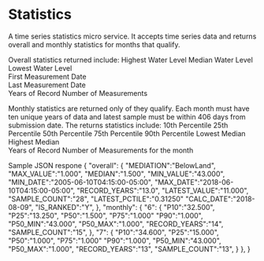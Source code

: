 # Statistics
A time series statistics micro service. It accepts time series data and returns overall and monthly statistics for months that qualify.

Overall statistics returned include:
Highest Water Level	
Median Water Level	
Lowest Water Level	
First Measurement Date	
Last Measurement Date	
Years of Record
Number of Measurements	

Monthly statistics are returned only of they qualify. Each month must have ten unique years of data and latest sample must be within 406 days from submission date. The returns statistics include:
10th Percentile	
25th Percentile	
50th Percentile	
75th Percentile	
90th Percentile	
Lowest Median	
Highest Median	
Years of Record
Number of Measurements for the month

Sample JSON respone
{
  "overall": {
    "MEDIATION":"BelowLand",
    "MAX_VALUE":"1.000",
    "MEDIAN":"1.500",
    "MIN_VALUE":"43.000",
    "MIN_DATE":"2005-06-10T04:15:00-05:00",
    "MAX_DATE":"2018-06-10T04:15:00-05:00",
    "RECORD_YEARS":"13.0",
    "LATEST_VALUE":"11.000",
    "SAMPLE_COUNT":"28",
    "LATEST_PCTILE":"0.31250"
    "CALC_DATE":"2018-08-09",
    "IS_RANKED":"Y",
  },
  "monthly": {
    "6": {
    "P10":"32.500",
    "P25":"13.250",
    "P50":"1.500",
    "P75":"1.000"
    "P90":"1.000",
    "P50_MIN":"43.000",
    "P50_MAX":"1.000",
    "RECORD_YEARS":"14",
    "SAMPLE_COUNT":"15",
    }, "7": {
    "P10":"34.600",
    "P25":"15.000",
    "P50":"1.000",
    "P75":"1.000"
    "P90":"1.000",
    "P50_MIN":"43.000",
    "P50_MAX":"1.000",
    "RECORD_YEARS":"13",
    "SAMPLE_COUNT":"13",
    }
  },
}
